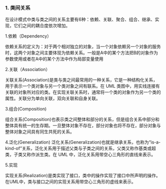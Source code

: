 ### 1. 类间关系

在设计模式中类与类之间的关系主要有6种：依赖、关联、聚合、组合、继承、实现，它们之间的耦合度依次增加。

1.依赖（Dependency）

依赖关系的定义为：对于两个相对独立的对象，当一个对象依赖另一个对象的服务时，这两个对象之间主要体现为依赖关系。一般是A中的某个方法把B的对象作为参数使用或者在A中的某个方法中作为局部变量使用

2.关联（Association）

关联关系(Association)是类与类之间最常用的一种关系，它是一种结构化关系，用于表示一个类对象与另一个类对象之间有联系。在 UML 类图中，用实线连接有关联的对象所对应的类。在实现关联关系时，通常将一个类的对象作为另一个类的属性。关联分为单向关联，双向关联和自身关联。 

3.组合(Composition)

组合关系(Composition)也表示类之间整体和部分的关系，但是组合关系中部分和整体具有统一的生存期。一旦整体对象不存在，部分对象也将不存在，部分对象与整体对象之间具有同生共死的关系。

4.泛化(Generalization) 泛化关系(Generalization)也就是继承关系，也称为“is-a-kind-of”关系，泛化关系用于描述父类与子类之间的关系，父类又称作基类或超类，子类又称作派生类。在 UML 中，泛化关系用带空心三角形的直线来表示。

5.实现 

实现关系(Realization)是类实现了接口，类中的操作实现了接口中所声明的操作。在UML中，类与接口之间的实现关系用带空心三角形的虚线来表示。 
